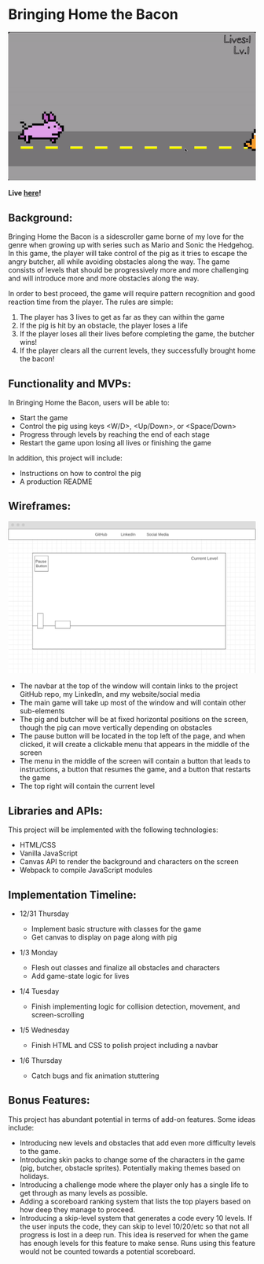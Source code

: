 # Bringing Home the Bacon

![demogif](demogif.gif)

**Live [here](https://ggharsha.github.io/bringing_home_the_bacon/)!**

## Background:
Bringing Home the Bacon is a sidescroller game borne of my love for the genre when growing up with series such as Mario and Sonic the Hedgehog. In this game, the player will take control of the pig as it tries to escape the angry butcher, all while avoiding obstacles along the way. The game consists of levels that should be progressively more and more challenging and will introduce more and more obstacles along the way.

In order to best proceed, the game will require pattern recognition and good reaction time from the player. The rules are simple:

1) The player has 3 lives to get as far as they can within the game
2) If the pig is hit by an obstacle, the player loses a life
3) If the player loses all their lives before completing the game, the butcher wins!
4) If the player clears all the current levels, they successfully brought home the bacon!

## Functionality and MVPs:
In Bringing Home the Bacon, users will be able to:
* Start the game
* Control the pig using keys <W/D>, <Up/Down>, or <Space/Down>
* Progress through levels by reaching the end of each stage
* Restart the game upon losing all lives or finishing the game

In addition, this project will include:
* Instructions on how to control the pig
* A production README

## Wireframes:
![wireframe](wireframe.png)
* The navbar at the top of the window will contain links to the project GitHub repo, my LinkedIn, and my website/social media
* The main game will take up most of the window and will contain other sub-elements
* The pig and butcher will be at fixed horizontal positions on the screen, though the pig can move vertically depending on obstacles
* The pause button will be located in the top left of the page, and when clicked, it will create a clickable menu that appears in the middle of the screen
* The menu in the middle of the screen will contain a button that leads to instructions, a button that resumes the game, and a button that restarts the game
* The top right will contain the current level

## Libraries and APIs:
This project will be implemented with the following technologies:
* HTML/CSS
* Vanilla JavaScript
* Canvas API to render the background and characters on the screen
* Webpack to compile JavaScript modules

## Implementation Timeline:
* 12/31 Thursday
    * Implement basic structure with classes for the game
    * Get canvas to display on page along with pig

* 1/3 Monday
    * Flesh out classes and finalize all obstacles and characters
    * Add game-state logic for lives

* 1/4 Tuesday
    * Finish implementing logic for collision detection, movement, and screen-scrolling

* 1/5 Wednesday
    * Finish HTML and CSS to polish project including a navbar

* 1/6 Thursday
    * Catch bugs and fix animation stuttering

## Bonus Features:
This project has abundant potential in terms of add-on features. Some ideas include:
* Introducing new levels and obstacles that add even more difficulty levels to the game.
* Introducing skin packs to change some of the characters in the game (pig, butcher, obstacle sprites). Potentially making themes based on holidays.
* Introducing a challenge mode where the player only has a single life to get through as many levels as possible.
* Adding a scoreboard ranking system that lists the top players based on how deep they manage to proceed.
* Introducing a skip-level system that generates a code every 10 levels. If the user inputs the code, they can skip to level 10/20/etc so that not all progress is lost in a deep run. This idea is reserved for when the game has enough levels for this feature to make sense. Runs using this feature would not be counted towards a potential scoreboard.
